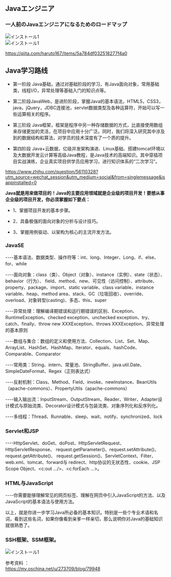 ## Javaエンジニア

### 一人前のJavaエンジニアになるためのロードマップ  

![インストール1](https://github.com/wangdl000/study/blob/master/00_Java%E4%BA%8B%E5%89%8D/resource_way/01_way1.png)  
![インストール1](https://github.com/wangdl000/study/blob/master/00_Java%E4%BA%8B%E5%89%8D/resource_way/01_way2.png)  

https://qiita.com/haruto167/items/5a784df032518277f4a0   

## Java学习路线  

  - 第一阶段 Java基础，通过对基础阶段的学习，有Java面向对象，常用基础类，线程I/O，异常处理等基础入门的知识点等。  

  - 第二阶段JavaWeb，是进阶阶段，掌握Java的基本语法，HTML5，CSS3，java，jQuery，JDBC连接池，servlet数据类型及各种运算符，开始可以写一些运算相关的程序。  
  
  - 第三阶段 Java框架，框架是程序中另一种存储数据的方式，比直接使用数组来存储更加的灵活，在项目中应用十分广泛。同时，我们将深入研究其中涉及到的数据结构和算法，对学员的技术深度有了一个质的提升。  

  - 第四阶段 Java+云数据，亿级并发架构演进、Linux基础、搭建tomcat环境以及大数据开发云计算等高级Java教程，是Java技术的高端知识。其中穿插项目实战演练，企业真实项目供学员应用学习，进行知识体系的“二次学习”。  



https://www.zhihu.com/question/56110328?utm_source=wechat_session&utm_medium=social&from=singlemessage&isappinstalled=0   

**Java就是用来做项目的！Java的主要应用领域就是企业级的项目开发！要想从事企业级的项目开发，你必须掌握如下要点：**  
  - 1、掌握项目开发的基本步骤。  

  - 2、具备极强的面向对象的分析与设计技巧。  

  - 3、掌握用例驱动、以架构为核心的主流开发方法。  

### JavaSE  
 
----基本语法、数据类型、操作符等：int、long、Integer、Long、if、else、for、while  

----面向对象：class（类）、Object（对象）、instance（实例）、state（状态）、behavior（行为）、 field、method、new、可见性（访问控制）、attribute、property、package、import、static variable、class variable、instance variable、heap、method area、stack、GC（垃圾回收）、override、overload、对象转型(casting)、多态、this、super  

----异常处理：理解编译期错误和运行期错误的区别、Exception、RuntimeException、checked exception、unchecked exception、try、catch、finally、throw new XXXException、throws XXXException、异常处理的基本原则  

----数组与集合：数组的定义和使用方法、Collection、List、Set、Map、ArrayList、HashSet、HashMap、Iterator、equals、hashCode、Comparable、Comparator  

----常用类：String、intern、常量池、StringBuffer、java.util.Date、SimpleDateFormat、Regex（正则表达式）  

----反射机制：Class、Method、Field、invoke、newInstance、BeanUtils（apache-commons）、PropertyUtils（apache-commons）  

----输入输出流：InputStream、OutputStream、Reader、Writer、Adapter设计模式与原始流类、Decorator设计模式与包装流类、对象序列化和反序列化。  

----多线程：Thread、Runnable、sleep、wait、notify、synchronized、lock  

### Servlet和JSP  
----HttpServlet、doGet、doPost、HttpServletRequest、HttpServletResponse、 request.getParameter()、request.setAttribute()、request.getAttribute()、 request.getSession()、ServletContext、Filter、web.xml、tomcat、forward与 redirect、http协议的无状态性、cookie、JSP Scope Object、<c:out …/>、<c:forEach …>。 

### HTML与JavaScript  
----你需要能够理解常见的网页标签、理解在网页中引入JavaScript的方法、以及JavaScript的基本语法与使用方法。  

以上，就是你进一步学习Java所必备的基本知识。特别是一些个专业术语和名词，看到这些名词，如果你像看到亲爹一样亲切，那么说明你对Java的基础知识就很熟悉了。  

### SSH框架、SSM框架。  


![インストール1](https://github.com/wangdl000/study/blob/master/00_Java%E4%BA%8B%E5%89%8D/resource_way/programer.PNG)   


参考资料 ：  
https://my.oschina.net/u/273709/blog/79948
